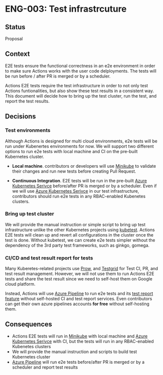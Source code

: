 # ENG-003: Test infrastrcuture

## Status

Proposal

## Context

E2E tests ensure the functional correctness in an e2e environment in order to make sure Actions works with the user code delployments. The tests will be run before / after PR is merged or by a scheduler.

Actions E2E tests require the test infrastructure in order to not only test Actions funtionalities, but also show these test results in a consistent way. This document will decide how to bring up the test cluster, run the test, and report the test results.

## Decisions

### Test environments

Although Actions is designed for multi cloud environments, e2e tests will be run under Kubenertes environments for now. We will support two different options to run e2e tests with local machine and CI on the pre-built Kubernetes cluster.

* **Local machine**. contributors or developers will use [Minikube](https://github.com/kubernetes/minikube) to validate their changes and run new tests before creating Pull Request.

* **Continuous Integration**. E2E tests will be run in the pre-built [Azure Kubernetes Serivce](https://azure.microsoft.com/en-us/services/kubernetes-service/) before/after PR is merged or by a scheduler. Even if we will use [Azure Kubernetes Serivce](https://azure.microsoft.com/en-us/services/kubernetes-service/) in our test infrastructure, contributors should run e2e tests in any  RBAC-enabled Kubenetes clusters.

### Bring up test cluster

We will provide the manual instruction or simple script to bring up test infrastructure unlike the other Kubernetes projects using [kubetest](https://github.com/kubernetes/test-infra/tree/master/kubetest). Actions E2E tests will clean up and revert all configurations in the cluster once the test is done. Without kubetest, we can create e2e tests simpler without the dependency of the 3rd party test frameworks, such as ginkgo, gomega.

### CI/CD and test result report for tests

Many Kuberetes-related projects use [Prow](https://github.com/kubernetes/test-infra/tree/master/prow), and [Testgrid](https://github.com/kubernetes/test-infra/tree/master/testgrid) for Test CI, PR, and test result management. However, we will not use them to run Actions E2E tests and share the test result since we need to self-host them on Google cloud platform.

Instead, Actions will use [Azure Pipeline](https://azure.microsoft.com/en-us/services/devops/pipelines/) to run e2e tests and its [test report feature](https://docs.microsoft.com/en-us/azure/devops/pipelines/test/review-continuous-test-results-after-build?view=azure-devops) without self-hosted CI and test report services. Even contributors can get their own azure pipelines accounts **for free** without self-hosting them.

## Consequences

* Actions E2E tests will run in [Minikube](https://github.com/kubernetes/minikube) with local machine and [Azure Kubernetes Serivce](https://azure.microsoft.com/en-us/services/kubernetes-service/) with CI, but the tests will run in any RBAC-enabled Kubenetes clusters
* We will provide the manual instruction and scripts to build test Kubernetes cluster
* [Azure Pipeline](https://azure.microsoft.com/en-us/services/devops/pipelines/) will run e2e tests before/after PR is merged or by a scheduler and report test results

